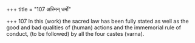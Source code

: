 +++
title = "107 अस्मिन् धर्मो"

+++
107	In this (work) the sacred law has been fully stated as well as the good and bad qualities of (human) actions and the immemorial rule of conduct, (to be followed) by all the four castes (varna).